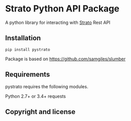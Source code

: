 # Strato Python API Package

A python library for interacting with [Strato](https://strato.arch-iot.com) Rest API

## Installation

```
pip install pystrato
```

Package is based on https://github.com/samgiles/slumber

## Requirements

pystrato requires the following modules.

Python 2.7+ or 3.4+
requests

## Copyright and license